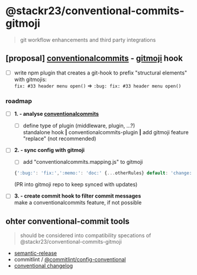 # @stackr23/conventional-commits-gitmoji
> git workflow enhancements and third party integrations

## [proposal] [conventionalcommits](https://www.conventionalcommits.org/) - [gitmoji](https://gitmoji.carloscuesta.me/) hook
* [ ] write npm plugin that creates a git-hook to prefix "structural elements" with gitmojis:  
  `fix: #33 header menu open()` => `:bug: fix: #33 header menu open()`

### roadmap
* [ ] __1. - analyse [conventionalcommits](https://www.conventionalcommits.org/)__  
  * [ ] define type of plugin (middleware, plugin, ...?)    
    standalone hook __|__ conventionalcommits-plugin __|__ add gitmoji feature "replace" (not recommended)
* [ ] __2. - sync config with gitmoji__  
  * [ ] add "conventionalcommits.mapping.js" to gitmoji  
  ```javascript
  {':bug:': 'fix:',':memo:': 'doc:' {...otherRules} default: 'change:'}
  ```  
  (PR into gitmoji repo to keep synced with updates)  

* [ ] __3. - create commit hook to filter commit messages__  
  make a conventionalcommits feature, if not possible  

## ohter conventional-commit tools
> should be considered into compatibility specations of @stackr23/conventional-commits-gitmoji

* [semantic-release](https://github.com/semantic-release/semantic-release)  
* commitlint / [@commitlint/config-conventional](https://www.npmjs.com/package/@commitlint/config-conventional)  
* [conventional changelog](https://github.com/conventional-changelog/conventional-changelog)  
